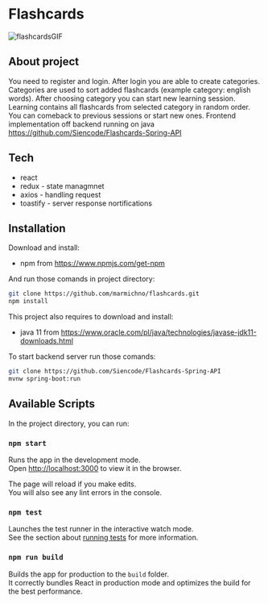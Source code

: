 # Flashcards

![flashcardsGIF](https://user-images.githubusercontent.com/72525469/110542194-0b68ec80-8129-11eb-9f9b-533f287f78a9.gif)


## About project

You need to register and login. After login you are able to create categories. Categories are used to
sort added flashcards (example category: english words). After choosing category you can start new learning session.
Learning contains all flashcards from selected category in random order. You can comeback to previous sessions or start new ones.
Frontend implementation off backend running on java https://github.com/Siencode/Flashcards-Spring-API

## Tech

- react
- redux - state managmnet
- axios - handling request
- toastify - server response nortifications


## Installation

Download and install: 
- npm from https://www.npmjs.com/get-npm

And run those comands in project directory:
```sh
git clone https://github.com/marmichno/flashcards.git
npm install
```

This project also requires to download and install:
- java 11 from  https://www.oracle.com/pl/java/technologies/javase-jdk11-downloads.html

To start backend server run those comands:
```sh
git clone https://github.com/Siencode/Flashcards-Spring-API
mvnw spring-boot:run
```

## Available Scripts

In the project directory, you can run:

### `npm start`

Runs the app in the development mode.\
Open [http://localhost:3000](http://localhost:3000) to view it in the browser.

The page will reload if you make edits.\
You will also see any lint errors in the console.

### `npm test`

Launches the test runner in the interactive watch mode.\
See the section about [running tests](https://facebook.github.io/create-react-app/docs/running-tests) for more information.

### `npm run build`

Builds the app for production to the `build` folder.\
It correctly bundles React in production mode and optimizes the build for the best performance.
